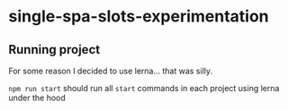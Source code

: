 # single-spa-slots-experimentation

## Running project
For some reason I decided to use lerna... that was silly.

`npm run start` should run all `start` commands in each project using lerna under the hood